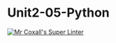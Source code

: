 # Unit2-05-Python
[![Mr Coxall's Super Linter](https://github.com/ICS3U-C-Programming-ZakG/Unit2-05-Python/workflows/Mr%20Coxall's%20Super%20Linter/badge.svg)](https://github.com/ICS3U-C-Programming-ZakG/Unit2-05-Python/actions/)
